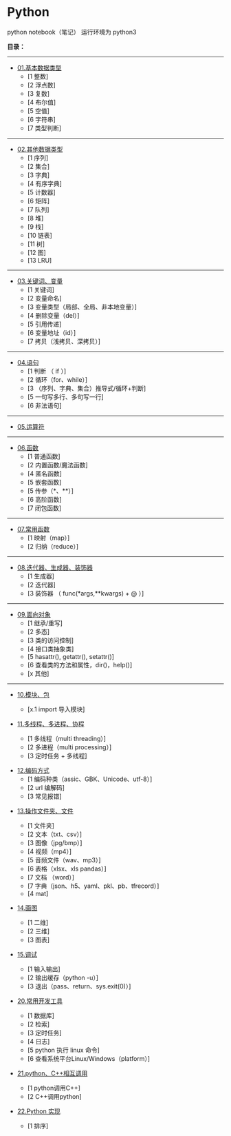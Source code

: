 # Python
python notebook（笔记）
运行环境为 python3


**目录：**

------------------------------------------------
* [01.基本数据类型](/Python/01.基本数据类型.md)
  - [1 整数]
  - [2 浮点数]
  - [3 复数]
  - [4 布尔值]
  - [5 空值]
  - [6 字符串]
  - [7 类型判断]

------------------------------------------------
* [02.其他数据类型](/Python/02.其他数据类型.md)
  - [1 序列]
  - [2 集合]
  - [3 字典]
  - [4 有序字典]
  - [5 计数器]
  - [6 矩阵]
  - [7 队列]
  - [8 堆]
  - [9 栈]
  - [10 链表]
  - [11 树]
  - [12 图]
  - [13 LRU]

------------------------------------------------
* [03.关键词、变量](/Python/03.关键词、变量.md)
  - [1 关键词]
  - [2 变量命名]
  - [3 变量类型（局部、全局、非本地变量）]
  - [4 删除变量（del）]
  - [5 引用传递]
  - [6 变量地址（id）]
  - [7 拷贝（浅拷贝、深拷贝）]

------------------------------------------------
* [04.语句](/Python/04.语句.md)
  - [1 判断 （ if ）]
  - [2 循环（for、while）]
  - [3 （序列、字典、集合）推导式/循环+判断]
  - [5 一句写多行、多句写一行]
  - [6 非法语句]


------------------------------------------------
* [05.运算符](/Python/05.运算符.md)



------------------------------------------------
* [06.函数](/Python/06.函数.md)
  - [1 普通函数]
  - [2 内置函数/魔法函数]
  - [4 匿名函数]
  - [5 嵌套函数]
  - [5 传参（*、**）]
  - [6 高阶函数]
  - [7 闭包函数]


------------------------------------------------
* [07.常用函数](/Python/07.常用函数.md)
  - [1 映射（map）]
  - [2 归纳（reduce）]


------------------------------------------------
* [08.迭代器、生成器、装饰器](/Python/08.迭代器、生成器、装饰器.md)
  - [1 生成器]
  - [2 迭代器]
  - [3 装饰器 （ func(*args,**kwargs) + @ ）]


------------------------------------------------
* [09.面向对象](/Python/09.面向对象.md)
  - [1 继承/重写]
  - [2 多态]
  - [3 类的访问控制]
  - [4 接口类抽象类]
  - [5 hasattr(), getattr(), setattr()]
  - [6 查看类的方法和属性，dir()，help()]
  - [x 其他]

------------------------------------------------
* [10.模块、包](/Python/10.模块、包.md)
  - [x.1 import 导入模块]


* [11.多线程、多进程、协程](/Python/11.多线程、多进程、协程.md)
  - [1 多线程（multi threading）]
  - [2 多进程（multi processing）]
  - [3 定时任务 + 多线程]


- [12.编码方式](/Python/12.编码方式.md)
  - [1 编码种类（assic、GBK、Unicode、utf-8）]
  - [2 url 编解码]
  - [3 常见报错]



* [13.操作文件夹、文件](/Python/13.操作文件.md)
  - [1 文件夹]
  - [2 文本（txt、csv）]
  - [3 图像（jpg/bmp）]
  - [4 视频（mp4）]
  - [5 音频文件（wav、mp3）]
  - [6 表格（xlsx、xls  pandas）]
  - [7 文档 （word）]
  - [7 字典（json、h5、yaml、pkl、pb、tfrecord）]
  - [4 mat]


* [14.画图](/Python/14.画图.md)
  - [1 二维]
  - [2 三维]
  - [3 图表]



- [15.调试](/Python/15.调试.md)
  - [1 输入输出]
  - [2 输出缓存（python -u）]
  - [3 退出（pass、return、sys.exit(0)）]



- [20.常用开发工具](/Python/20.常用开发工具.md)
  - [1 数据库]
  - [2 检索]
  - [3 定时任务]
  - [4 日志]
  - [5 python 执行 linux 命令]
  - [6 查看系统平台Linux/Windows（platform）]



- [21.python、C++相互调用](/Python/21.常用开发工具.md)
  - [1 python调用C++]
  - [2 C++调用python]


- [22.Python 实现](/Python/22.Python实现.md)
  - [1 排序]




